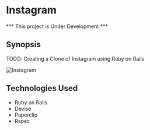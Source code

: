 Instagram
=======================

*** This project is Under Development ***

## Synopsis

TODO: Creating a Clone of Instagram using Ruby on Rails

![Instagram](http://ENTER_URL)

## Technologies Used

- Ruby on Rails
- Devise
- Paperclip
- Rspec